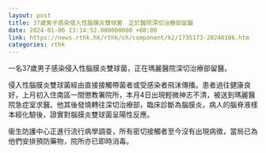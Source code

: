 ```yaml
---
layout: post
title: 37歲男子感染侵入性腦膜炎雙球菌　正於醫院深切治療部留醫
date: 2024-01-06 13:14:52.000000000 +08:00
link: https://news.rthk.hk/rthk/ch/component/k2/1735173-20240106.htm
categories: rthk
---
```


一名37歲男子感染侵入性腦膜炎雙球菌，正在瑪麗醫院深切治療部留醫。

侵入性腦膜炎雙球菌經由直接接觸帶菌者或受感染者飛沫傳播。患者過往健康良好，上月初入住南區一間懲教署院所，本月4日出現輕微神志不清，被送到瑪麗醫院急症室求醫。他其後發燒轉往深切治療部，臨床診斷為腦膜炎。病人的腦脊液樣本經化驗後，證實對腦膜炎雙球菌呈陽性反應。

衞生防護中心正進行流行病學調查，所有密切接觸者至今沒有出現病徵，當局已為他們安排預防藥物，院所亦已即時消毒。
